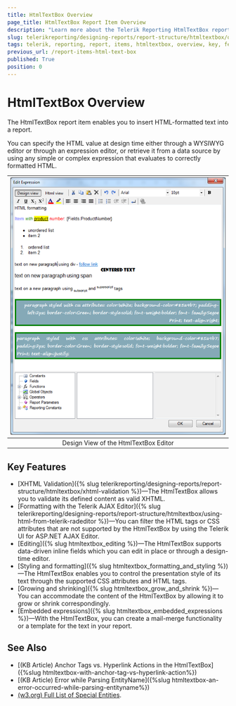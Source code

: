 ```yaml
---
title: HtmlTextBox Overview
page_title: HtmlTextBox Report Item Overview
description: "Learn more about the Telerik Reporting HtmlTextBox report item and its key features covering style through HTML tags and CSS attributes, using embedded expressions, and more."
slug: telerikreporting/designing-reports/report-structure/htmltextbox/overview
tags: telerik, reporting, report, items, htmltextbox, overview, key, features
previous_url: /report-items-html-text-box
published: True
position: 0
---
```


# HtmlTextBox Overview

The HtmlTextBox report item enables you to insert HTML-formatted text into a report. 

You can specify the HTML value at design time either through a WYSIWYG editor or through an expression editor, or retrieve it from a data source by using any simple or complex expression that evaluates to correctly formatted HTML. 

|![The HtmTextBox Editor Design View](images/HtmlTextBox_DesignView.png)|
|:--:|
|Design View of the HtmlTextBox Editor|

## Key Features 

* [XHTML Validation]({% slug telerikreporting/designing-reports/report-structure/htmltextbox/xhtml-validation %})&mdash;The HtmlTextBox allows you to validate its defined content as valid XHTML.
* [Formatting with the Telerik AJAX Editor]({% slug telerikreporting/designing-reports/report-structure/htmltextbox/using-html-from-telerik-radeditor %})&mdash;You can filter the HTML tags or CSS attributes that are not supported by the HtmlTextBox by using the Telerik UI for ASP.NET AJAX Editor.
* [Editing]({% slug htmltextbox_editing %})&mdash;The HtmlTextBox supports data-driven inline fields which you can edit in place or through a design-time editor.
* [Styling and formatting]({% slug htmltextbox_formatting_and_styling %})&mdash;The HtmlTextBox enables you to control the presentation style of its text through the supported CSS attributes and HTML tags. 
* [Growing and shrinking]({% slug htmltextbox_grow_and_shrink %})&mdash;You can accommodate the content of the HtmlTextBox by allowing it to grow or shrink correspondingly.
* [Embedded expressions]({% slug htmltextbox_embedded_expressions %})&mdash;With the HtmlTextBox, you can create a mail-merge functionality or a template for the text in your report.

## See Also

* [(KB Article) Anchor Tags vs. Hyperlink Actions in the HtmlTextBox]({%slug htmltextbox-with-anchor-tag-vs-hyperlink-action%})
* [(KB Article) Error while Parsing EntityName]({%slug htmltextbox-an-error-occurred-while-parsing-entityname%})
* [(w3.org) Full List of Special Entities](http://www.w3.org/TR/xhtml1/DTD/xhtml-special.ent). 
